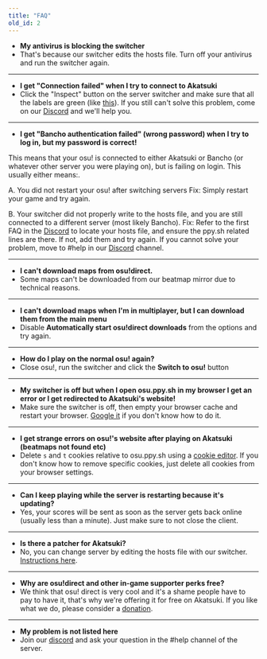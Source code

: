 ```yaml
---
title: "FAQ"
old_id: 2
---
```

- **My antivirus is blocking the switcher**
- That's because our switcher edits the hosts file. Turn off your antivirus and run the switcher again.

-----------------------

- **I get "Connection failed" when I try to connect to Akatsuki**  
- Click the "Inspect" button on the server switcher and make sure that all the labels are green (like [this](http://oi66.tinypic.com/2v9q90p.jpg)). If you still can't solve this problem, come on our [Discord](https://discord.gg/5cBtMPW) and we'll help you.

-----------------------

- **I get "Bancho authentication failed" (wrong password) when I try to log in, but my password is correct!**

This means that your osu! is connected to either Akatsuki or Bancho (or whatever other server you were playing on), but is failing on login. This usually either means:.

A. You did not restart your osu! after switching servers
Fix: Simply restart your game and try again.

B. Your switcher did not properly write to the hosts file, and you are still connected to a different server (most likely Bancho).
Fix: Refer to the first FAQ in the [Discord](https://discord.gg/5cBtMPW) to locate your hosts file, and ensure the ppy.sh related lines are there. If not, add them and try again. If you cannot solve your problem, move to #help in our [Discord](https://discord.gg/5cBtMPW) channel.

-----------------------

- **I can't download maps from osu!direct.**
- Some maps can't be downloaded from our beatmap mirror due to technical reasons.

-----------------------

- **I can't download maps when I'm in multiplayer, but I can download them from the main menu**
- Disable **Automatically start osu!direct downloads** from the options and try again.

-----------------------

- **How do I play on the normal osu! again?**
- Close osu!, run the switcher and click the **Switch to osu!** button

-----------------------

- **My switcher is off but when I open osu.ppy.sh in my browser I get an error or I get redirected to Akatsuki's website!**
- Make sure the switcher is off, then empty your browser cache and restart your browser. [Google it](http://lmgtfy.com/?q=How+to+empty+browser+cache) if you don't know how to do it.

-----------------------

- **I get strange errors on osu!'s website after playing on Akatsuki (beatmaps not found etc)**
- Delete `s` and `t` cookies relative to osu.ppy.sh using a [cookie editor](https://chrome.google.com/webstore/detail/editthiscookie/fngmhnnpilhplaeedifhccceomclgfbg). If you don't know how to remove specific cookies, just delete all cookies from your browser settings.

-----------------------

- **Can I keep playing while the server is restarting because it's updating?**
- Yes, your scores will be sent as soon as the server gets back online (usually less than a minute). Just make sure to not close the client.

-----------------------

- **Is there a patcher for Akatsuki?**
- No, you can change server by editing the hosts file with our switcher. [Instructions here](/doc/1).

-----------------------

- **Why are osu!direct and other in-game supporter perks free?**
- We think that osu! direct is very cool and it's a shame people have to pay to have it, that's why we're offering it for free on Akatsuki. If you like what we do, please consider a [donation](/donate).

-----------------------

- **My problem is not listed here**
- Join our [discord](https://discord.gg/5cBtMPW) and ask your question in the #help channel of the server.